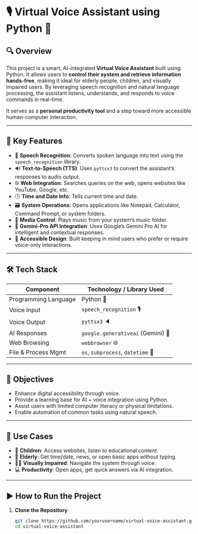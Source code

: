 # 🎙️ Virtual Voice Assistant using Python 🤖

## 🔍 Overview  
This project is a smart, AI-integrated **Virtual Voice Assistant** built using Python. It allows users to **control their system and retrieve information hands-free**, making it ideal for elderly people, children, and visually impaired users. By leveraging speech recognition and natural language processing, the assistant listens, understands, and responds to voice commands in real-time.

It serves as a **personal productivity tool** and a step toward more accessible human-computer interaction.

---

## 🚀 Key Features

- 🎤 **Speech Recognition**: Converts spoken language into text using the `speech_recognition` library.
- 🔊 **Text-to-Speech (TTS)**: Uses `pyttsx3` to convert the assistant’s responses to audio output.
- 🌐 **Web Integration**: Searches queries on the web, opens websites like YouTube, Google, etc.
- 🕒 **Time and Date Info**: Tells current time and date.
- 🗃️ **System Operations**: Opens applications like Notepad, Calculator, Command Prompt, or system folders.
- 🎵 **Media Control**: Plays music from your system’s music folder.
- 🤖 **Gemini-Pro API Integration**: Uses Google’s Gemini Pro AI for intelligent and contextual responses.
- 🧓 **Accessible Design**: Built keeping in mind users who prefer or require voice-only interactions.

---

## 🛠️ Tech Stack

| Component           | Technology / Library Used         |
|---------------------|-----------------------------------|
| Programming Language| Python 🐍                         |
| Voice Input         | `speech_recognition` 🎙️          |
| Voice Output        | `pyttsx3` 🔈                      |
| AI Responses        | `google.generativeai` (Gemini) 🤖 |
| Web Browsing        | `webbrowser` 🌐                   |
| File & Process Mgmt | `os`, `subprocess`, `datetime` 📂 |

---

## 🎯 Objectives

- Enhance digital accessibility through voice.
- Provide a learning base for AI + voice integration using Python.
- Assist users with limited computer literacy or physical limitations.
- Enable automation of common tasks using natural speech.

---

## 📌 Use Cases

- 🧒 **Children**: Access websites, listen to educational content.
- 👴 **Elderly**: Get time/date, news, or open basic apps without typing.
- 👨‍🦯 **Visually Impaired**: Navigate the system through voice.
- 💻 **Productivity**: Open apps, get quick answers via AI integration.

---

## ▶️ How to Run the Project

1. **Clone the Repository**
   ```bash
   git clone https://github.com/yourusername/virtual-voice-assistant.git
   cd virtual-voice-assistant
